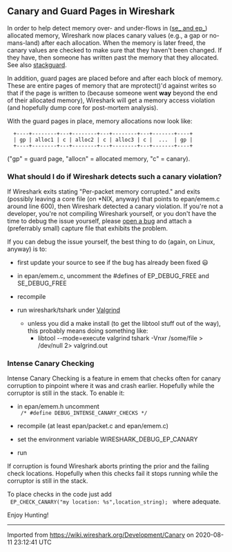 ## Canary and Guard Pages in Wireshark

In order to help detect memory over- and under-flows in ([se\_ and ep\_](/EMEMification)) allocated memory, Wireshark now places canary values (e.g., a gap or no-mans-land) after each allocation. When the memory is later freed, the canary values are checked to make sure that they haven't been changed. If they have, then someone has written past the memory that they allocated. See also [stackguard](http://gcc.fyxm.net/summit/2003/Stackguard.pdf).

In addition, guard pages are placed before and after each block of memory. These are entire pages of memory that are mprotect()'d against writes so that if the page is written to (because someone went **way** beyond the end of their allocated memory), Wireshark will get a memory access violation (and hopefully dump core for post-mortem analysis).

With the guard pages in place, memory allocations now look like:

``` 
  +----+--------+---+--------+---+--------+---+-------+----+
  | gp | alloc1 | c | alloc2 | c | alloc3 | c |  ...  | gp |
  +----+--------+---+--------+---+--------+---+-------+----+
```

("gp" = guard page, "allocn" = allocated memory, "c" = canary).

### What should I do if Wireshark detects such a canary violation?

If Wireshark exits stating "Per-packet memory corrupted." and exits (possibly leaving a core file (on \*NIX, anyway) that points to epan/emem.c around line 600), then Wireshark detected a canary violation. If you're not a developer, you're not compiling Wireshark yourself, or you don't have the time to debug the issue yourself, please [open a bug](http://bugs.wireshark.org) and attach a (preferrably small) capture file that exhibits the problem.

If you can debug the issue yourself, the best thing to do (again, on Linux, anyway) is to:

  - first update your source to see if the bug has already been fixed :smiley:

  - in epan/emem.c, uncomment the \#defines of EP\_DEBUG\_FREE and SE\_DEBUG\_FREE

  - recompile

  - run wireshark/tshark under [Valgrind](http://www.valgrind.org)
    
      - unless you did a make install (to get the libtool stuff out of the way), this probably means doing something like:
          - libtool --mode=execute valgrind tshark -Vnxr /some/file \> /dev/null 2\> valgrind.out

### Intense Canary Checking

Intense Canary Checking is a feature in emem that checks often for canary corruption to pinpoint where it was and crash earlier. Hopefully while the corruptor is still in the stack. To enable it:

  - in epan/emem.h uncomment ` /* #define DEBUG_INTENSE_CANARY_CHECKS */ `

  - recompile (at least epan/packet.c and epan/emem.c)

  - set the environment variable WIRESHARK\_DEBUG\_EP\_CANARY

  - run

If corruption is found Wireshark aborts printing the prior and the failing check locations. Hopefully when this checks fail it stops running while the corruptor is still in the stack.

To place checks in the code just add ` EP_CHECK_CANARY("my location: %s",location_string); ` where adequate.

Enjoy Hunting\!

---

Imported from https://wiki.wireshark.org/Development/Canary on 2020-08-11 23:12:41 UTC
